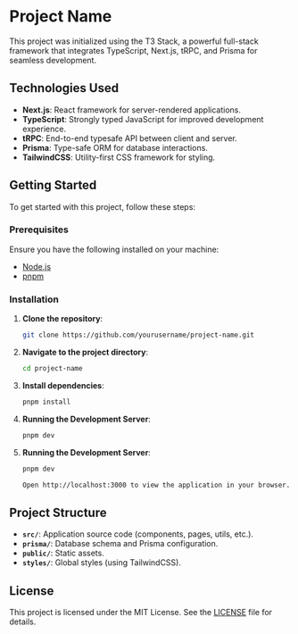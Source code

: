 # Project Name

This project was initialized using the T3 Stack, a powerful full-stack framework that integrates TypeScript, Next.js, tRPC, and Prisma for seamless development.

## Technologies Used

- **Next.js**: React framework for server-rendered applications.
- **TypeScript**: Strongly typed JavaScript for improved development experience.
- **tRPC**: End-to-end typesafe API between client and server.
- **Prisma**: Type-safe ORM for database interactions.
- **TailwindCSS**: Utility-first CSS framework for styling.

## Getting Started

To get started with this project, follow these steps:

### Prerequisites

Ensure you have the following installed on your machine:

- [Node.js](https://nodejs.org/)
- [pnpm](https://pnpm.io/)

### Installation

1. **Clone the repository**:

   ```bash
   git clone https://github.com/yourusername/project-name.git

   ```

2. **Navigate to the project directory**:

   ```bash
   cd project-name

   ```

3. **Install dependencies**:

   ```bash
   pnpm install

   ```

4. **Running the Development Server**:

   ```bash
   pnpm dev

   ```

5. **Running the Development Server**:

   ```bash
   pnpm dev

   Open http://localhost:3000 to view the application in your browser.
   ```

## Project Structure

- **`src/`**: Application source code (components, pages, utils, etc.).
- **`prisma/`**: Database schema and Prisma configuration.
- **`public/`**: Static assets.
- **`styles/`**: Global styles (using TailwindCSS).

## License

This project is licensed under the MIT License. See the [LICENSE](LICENSE) file for details.
